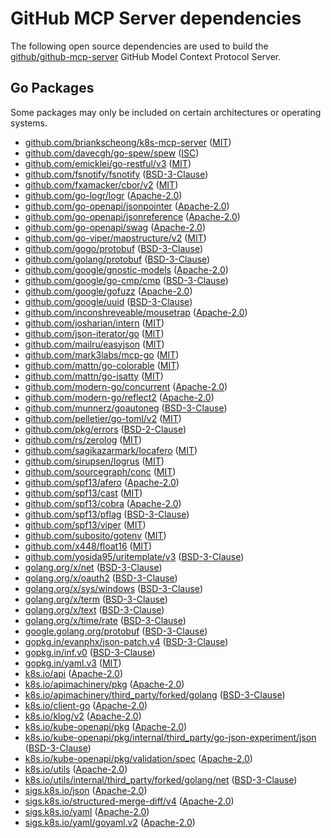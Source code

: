 # GitHub MCP Server dependencies

The following open source dependencies are used to build the [github/github-mcp-server][] GitHub Model Context Protocol Server.

## Go Packages

Some packages may only be included on certain architectures or operating systems.


 - [github.com/briankscheong/k8s-mcp-server](https://pkg.go.dev/github.com/briankscheong/k8s-mcp-server) ([MIT](https://github.com/briankscheong/k8s-mcp-server/blob/HEAD/LICENSE))
 - [github.com/davecgh/go-spew/spew](https://pkg.go.dev/github.com/davecgh/go-spew/spew) ([ISC](https://github.com/davecgh/go-spew/blob/d8f796af33cc/LICENSE))
 - [github.com/emicklei/go-restful/v3](https://pkg.go.dev/github.com/emicklei/go-restful/v3) ([MIT](https://github.com/emicklei/go-restful/blob/v3.11.0/LICENSE))
 - [github.com/fsnotify/fsnotify](https://pkg.go.dev/github.com/fsnotify/fsnotify) ([BSD-3-Clause](https://github.com/fsnotify/fsnotify/blob/v1.8.0/LICENSE))
 - [github.com/fxamacker/cbor/v2](https://pkg.go.dev/github.com/fxamacker/cbor/v2) ([MIT](https://github.com/fxamacker/cbor/blob/v2.7.0/LICENSE))
 - [github.com/go-logr/logr](https://pkg.go.dev/github.com/go-logr/logr) ([Apache-2.0](https://github.com/go-logr/logr/blob/v1.4.2/LICENSE))
 - [github.com/go-openapi/jsonpointer](https://pkg.go.dev/github.com/go-openapi/jsonpointer) ([Apache-2.0](https://github.com/go-openapi/jsonpointer/blob/v0.21.0/LICENSE))
 - [github.com/go-openapi/jsonreference](https://pkg.go.dev/github.com/go-openapi/jsonreference) ([Apache-2.0](https://github.com/go-openapi/jsonreference/blob/v0.20.2/LICENSE))
 - [github.com/go-openapi/swag](https://pkg.go.dev/github.com/go-openapi/swag) ([Apache-2.0](https://github.com/go-openapi/swag/blob/v0.23.0/LICENSE))
 - [github.com/go-viper/mapstructure/v2](https://pkg.go.dev/github.com/go-viper/mapstructure/v2) ([MIT](https://github.com/go-viper/mapstructure/blob/v2.2.1/LICENSE))
 - [github.com/gogo/protobuf](https://pkg.go.dev/github.com/gogo/protobuf) ([BSD-3-Clause](https://github.com/gogo/protobuf/blob/v1.3.2/LICENSE))
 - [github.com/golang/protobuf](https://pkg.go.dev/github.com/golang/protobuf) ([BSD-3-Clause](https://github.com/golang/protobuf/blob/v1.5.4/LICENSE))
 - [github.com/google/gnostic-models](https://pkg.go.dev/github.com/google/gnostic-models) ([Apache-2.0](https://github.com/google/gnostic-models/blob/v0.6.8/LICENSE))
 - [github.com/google/go-cmp/cmp](https://pkg.go.dev/github.com/google/go-cmp/cmp) ([BSD-3-Clause](https://github.com/google/go-cmp/blob/v0.7.0/LICENSE))
 - [github.com/google/gofuzz](https://pkg.go.dev/github.com/google/gofuzz) ([Apache-2.0](https://github.com/google/gofuzz/blob/v1.2.0/LICENSE))
 - [github.com/google/uuid](https://pkg.go.dev/github.com/google/uuid) ([BSD-3-Clause](https://github.com/google/uuid/blob/v1.6.0/LICENSE))
 - [github.com/inconshreveable/mousetrap](https://pkg.go.dev/github.com/inconshreveable/mousetrap) ([Apache-2.0](https://github.com/inconshreveable/mousetrap/blob/v1.1.0/LICENSE))
 - [github.com/josharian/intern](https://pkg.go.dev/github.com/josharian/intern) ([MIT](https://github.com/josharian/intern/blob/v1.0.0/license.md))
 - [github.com/json-iterator/go](https://pkg.go.dev/github.com/json-iterator/go) ([MIT](https://github.com/json-iterator/go/blob/v1.1.12/LICENSE))
 - [github.com/mailru/easyjson](https://pkg.go.dev/github.com/mailru/easyjson) ([MIT](https://github.com/mailru/easyjson/blob/v0.7.7/LICENSE))
 - [github.com/mark3labs/mcp-go](https://pkg.go.dev/github.com/mark3labs/mcp-go) ([MIT](https://github.com/mark3labs/mcp-go/blob/v0.22.0/LICENSE))
 - [github.com/mattn/go-colorable](https://pkg.go.dev/github.com/mattn/go-colorable) ([MIT](https://github.com/mattn/go-colorable/blob/v0.1.13/LICENSE))
 - [github.com/mattn/go-isatty](https://pkg.go.dev/github.com/mattn/go-isatty) ([MIT](https://github.com/mattn/go-isatty/blob/v0.0.19/LICENSE))
 - [github.com/modern-go/concurrent](https://pkg.go.dev/github.com/modern-go/concurrent) ([Apache-2.0](https://github.com/modern-go/concurrent/blob/bacd9c7ef1dd/LICENSE))
 - [github.com/modern-go/reflect2](https://pkg.go.dev/github.com/modern-go/reflect2) ([Apache-2.0](https://github.com/modern-go/reflect2/blob/v1.0.2/LICENSE))
 - [github.com/munnerz/goautoneg](https://pkg.go.dev/github.com/munnerz/goautoneg) ([BSD-3-Clause](https://github.com/munnerz/goautoneg/blob/a7dc8b61c822/LICENSE))
 - [github.com/pelletier/go-toml/v2](https://pkg.go.dev/github.com/pelletier/go-toml/v2) ([MIT](https://github.com/pelletier/go-toml/blob/v2.2.3/LICENSE))
 - [github.com/pkg/errors](https://pkg.go.dev/github.com/pkg/errors) ([BSD-2-Clause](https://github.com/pkg/errors/blob/v0.9.1/LICENSE))
 - [github.com/rs/zerolog](https://pkg.go.dev/github.com/rs/zerolog) ([MIT](https://github.com/rs/zerolog/blob/v1.34.0/LICENSE))
 - [github.com/sagikazarmark/locafero](https://pkg.go.dev/github.com/sagikazarmark/locafero) ([MIT](https://github.com/sagikazarmark/locafero/blob/v0.9.0/LICENSE))
 - [github.com/sirupsen/logrus](https://pkg.go.dev/github.com/sirupsen/logrus) ([MIT](https://github.com/sirupsen/logrus/blob/v1.9.3/LICENSE))
 - [github.com/sourcegraph/conc](https://pkg.go.dev/github.com/sourcegraph/conc) ([MIT](https://github.com/sourcegraph/conc/blob/v0.3.0/LICENSE))
 - [github.com/spf13/afero](https://pkg.go.dev/github.com/spf13/afero) ([Apache-2.0](https://github.com/spf13/afero/blob/v1.14.0/LICENSE.txt))
 - [github.com/spf13/cast](https://pkg.go.dev/github.com/spf13/cast) ([MIT](https://github.com/spf13/cast/blob/v1.7.1/LICENSE))
 - [github.com/spf13/cobra](https://pkg.go.dev/github.com/spf13/cobra) ([Apache-2.0](https://github.com/spf13/cobra/blob/v1.9.1/LICENSE.txt))
 - [github.com/spf13/pflag](https://pkg.go.dev/github.com/spf13/pflag) ([BSD-3-Clause](https://github.com/spf13/pflag/blob/v1.0.6/LICENSE))
 - [github.com/spf13/viper](https://pkg.go.dev/github.com/spf13/viper) ([MIT](https://github.com/spf13/viper/blob/v1.20.1/LICENSE))
 - [github.com/subosito/gotenv](https://pkg.go.dev/github.com/subosito/gotenv) ([MIT](https://github.com/subosito/gotenv/blob/v1.6.0/LICENSE))
 - [github.com/x448/float16](https://pkg.go.dev/github.com/x448/float16) ([MIT](https://github.com/x448/float16/blob/v0.8.4/LICENSE))
 - [github.com/yosida95/uritemplate/v3](https://pkg.go.dev/github.com/yosida95/uritemplate/v3) ([BSD-3-Clause](https://github.com/yosida95/uritemplate/blob/v3.0.2/LICENSE))
 - [golang.org/x/net](https://pkg.go.dev/golang.org/x/net) ([BSD-3-Clause](https://cs.opensource.google/go/x/net/+/v0.38.0:LICENSE))
 - [golang.org/x/oauth2](https://pkg.go.dev/golang.org/x/oauth2) ([BSD-3-Clause](https://cs.opensource.google/go/x/oauth2/+/v0.23.0:LICENSE))
 - [golang.org/x/sys/windows](https://pkg.go.dev/golang.org/x/sys/windows) ([BSD-3-Clause](https://cs.opensource.google/go/x/sys/+/v0.31.0:LICENSE))
 - [golang.org/x/term](https://pkg.go.dev/golang.org/x/term) ([BSD-3-Clause](https://cs.opensource.google/go/x/term/+/v0.30.0:LICENSE))
 - [golang.org/x/text](https://pkg.go.dev/golang.org/x/text) ([BSD-3-Clause](https://cs.opensource.google/go/x/text/+/v0.23.0:LICENSE))
 - [golang.org/x/time/rate](https://pkg.go.dev/golang.org/x/time/rate) ([BSD-3-Clause](https://cs.opensource.google/go/x/time/+/v0.7.0:LICENSE))
 - [google.golang.org/protobuf](https://pkg.go.dev/google.golang.org/protobuf) ([BSD-3-Clause](https://github.com/protocolbuffers/protobuf-go/blob/v1.36.5/LICENSE))
 - [gopkg.in/evanphx/json-patch.v4](https://pkg.go.dev/gopkg.in/evanphx/json-patch.v4) ([BSD-3-Clause](https://github.com/evanphx/json-patch/blob/v4.12.0/LICENSE))
 - [gopkg.in/inf.v0](https://pkg.go.dev/gopkg.in/inf.v0) ([BSD-3-Clause](https://github.com/go-inf/inf/blob/v0.9.1/LICENSE))
 - [gopkg.in/yaml.v3](https://pkg.go.dev/gopkg.in/yaml.v3) ([MIT](https://github.com/go-yaml/yaml/blob/v3.0.1/LICENSE))
 - [k8s.io/api](https://pkg.go.dev/k8s.io/api) ([Apache-2.0](https://github.com/kubernetes/api/blob/v0.32.3/LICENSE))
 - [k8s.io/apimachinery/pkg](https://pkg.go.dev/k8s.io/apimachinery/pkg) ([Apache-2.0](https://github.com/kubernetes/apimachinery/blob/v0.32.3/LICENSE))
 - [k8s.io/apimachinery/third_party/forked/golang](https://pkg.go.dev/k8s.io/apimachinery/third_party/forked/golang) ([BSD-3-Clause](https://github.com/kubernetes/apimachinery/blob/v0.32.3/third_party/forked/golang/LICENSE))
 - [k8s.io/client-go](https://pkg.go.dev/k8s.io/client-go) ([Apache-2.0](https://github.com/kubernetes/client-go/blob/v0.32.3/LICENSE))
 - [k8s.io/klog/v2](https://pkg.go.dev/k8s.io/klog/v2) ([Apache-2.0](https://github.com/kubernetes/klog/blob/v2.130.1/LICENSE))
 - [k8s.io/kube-openapi/pkg](https://pkg.go.dev/k8s.io/kube-openapi/pkg) ([Apache-2.0](https://github.com/kubernetes/kube-openapi/blob/32ad38e42d3f/LICENSE))
 - [k8s.io/kube-openapi/pkg/internal/third_party/go-json-experiment/json](https://pkg.go.dev/k8s.io/kube-openapi/pkg/internal/third_party/go-json-experiment/json) ([BSD-3-Clause](https://github.com/kubernetes/kube-openapi/blob/32ad38e42d3f/pkg/internal/third_party/go-json-experiment/json/LICENSE))
 - [k8s.io/kube-openapi/pkg/validation/spec](https://pkg.go.dev/k8s.io/kube-openapi/pkg/validation/spec) ([Apache-2.0](https://github.com/kubernetes/kube-openapi/blob/32ad38e42d3f/pkg/validation/spec/LICENSE))
 - [k8s.io/utils](https://pkg.go.dev/k8s.io/utils) ([Apache-2.0](https://github.com/kubernetes/utils/blob/3ea5e8cea738/LICENSE))
 - [k8s.io/utils/internal/third_party/forked/golang/net](https://pkg.go.dev/k8s.io/utils/internal/third_party/forked/golang/net) ([BSD-3-Clause](https://github.com/kubernetes/utils/blob/3ea5e8cea738/internal/third_party/forked/golang/LICENSE))
 - [sigs.k8s.io/json](https://pkg.go.dev/sigs.k8s.io/json) ([Apache-2.0](https://github.com/kubernetes-sigs/json/blob/9aa6b5e7a4b3/LICENSE))
 - [sigs.k8s.io/structured-merge-diff/v4](https://pkg.go.dev/sigs.k8s.io/structured-merge-diff/v4) ([Apache-2.0](https://github.com/kubernetes-sigs/structured-merge-diff/blob/v4.4.2/LICENSE))
 - [sigs.k8s.io/yaml](https://pkg.go.dev/sigs.k8s.io/yaml) ([Apache-2.0](https://github.com/kubernetes-sigs/yaml/blob/v1.4.0/LICENSE))
 - [sigs.k8s.io/yaml/goyaml.v2](https://pkg.go.dev/sigs.k8s.io/yaml/goyaml.v2) ([Apache-2.0](https://github.com/kubernetes-sigs/yaml/blob/v1.4.0/goyaml.v2/LICENSE))

[github/github-mcp-server]: https://github.com/github/github-mcp-server
